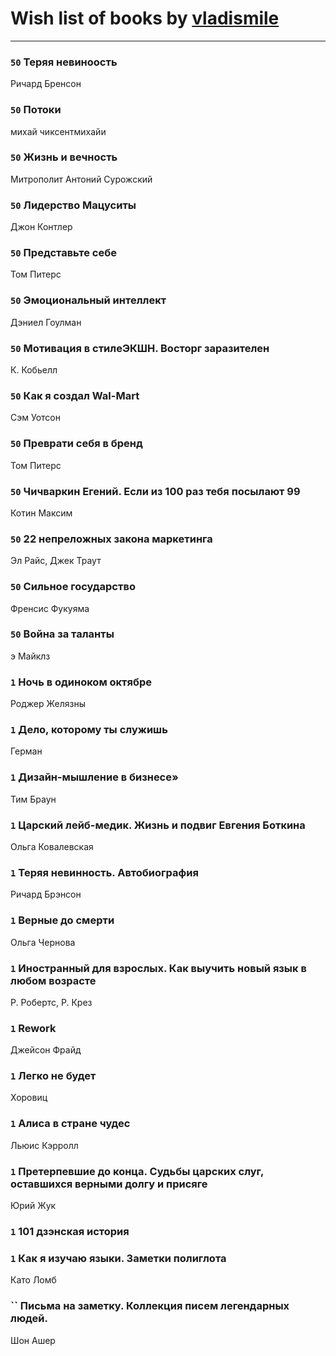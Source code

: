 # Wish list of books by [vladismile](https://www.facebook.com/app_scoped_user_id/1467491296661560/)
---

### `50` Теряя невиноость
Ричард Бренсон

### `50` Потоки
михай чиксентмихайи

### `50` Жизнь и вечность
Митрополит Антоний Сурожский

### `50` Лидерство Мацуситы
Джон Контлер

### `50` Представьте себе
Том Питерс

### `50` Эмоциональный интеллект
Дэниел Гоулман

### `50` Мотивация в стилеЭКШН. Восторг заразителен
К. Кобьелл

### `50` Как я создал Wal-Mart
Сэм Уотсон

### `50` Преврати себя в бренд
Том Питерс

### `50` Чичваркин Егений. Если из 100 раз тебя посылают 99
Котин Максим

### `50` 22 непреложных закона маркетинга
Эл Райс, Джек Траут

### `50` Сильное государство
Френсис Фукуяма

### `50` Война за таланты
э Майклз

### `1` Ночь в одиноком октябре
Роджер Желязны

### `1` Дело, которому ты служишь
Герман

### `1` Дизайн-мышление в бизнесе»
Тим Браун

### `1` Царский лейб-медик. Жизнь и подвиг Евгения Боткина
Ольга Ковалевская

### `1` Теряя невинность. Автобиография
Ричард Брэнсон

### `1` Верные до смерти
Ольга Чернова

### `1` Иностранный для взрослых. Как выучить новый язык в любом возрасте
Р. Робертс, Р. Крез

### `1` Rework
Джейсон Фрайд

### `1` Легко не будет
Хоровиц

### `1` Алиса в стране чудес
Льюис Кэрролл

### `1` Претерпевшие до конца. Судьбы царских слуг, оставшихся верными долгу и присяге
Юрий Жук

### `1` 101 дзэнская история

### `1` Как я изучаю языки. Заметки полиглота
Като Ломб

### `` Письма на заметку. Коллекция писем легендарных людей.
Шон Ашер

